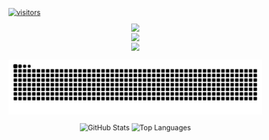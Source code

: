 [![visitors](https://hits.seeyoufarm.com/api/count/incr/badge.svg?url=https://github.com/getkino/getkino&title=visitors&title_bg=%23555555&count_bg=%232ea8ff&edge_flat=false)](https://hits.seeyoufarm.com)


<div align="center">
  <img src="https://skillicons.dev/icons?i=html,css,js,php" /><br>
  <img src="https://skillicons.dev/icons?i=python,tkinter,pypdf2,pdf2image,svg" /><br>
  <img src="https://skillicons.dev/icons?i=git,github,vscode,figma,pr,ps" />
</div>
<p align="center">
  <img src="https://raw.githubusercontent.com/getkino/getkino/output/github-contribution-grid-snake-dark.svg" />
</p>
<p align="center">
  <img src="https://github-readme-stats.vercel.app/api?username=getkino&show_icons=true&locale=tr" alt="GitHub Stats" height="165"/>
  <img src="https://github-readme-stats.vercel.app/api/top-langs/?username=getkino&layout=compact&title_color=FF5733&locale=tr" alt="Top Languages" height="165"/>
</p>
